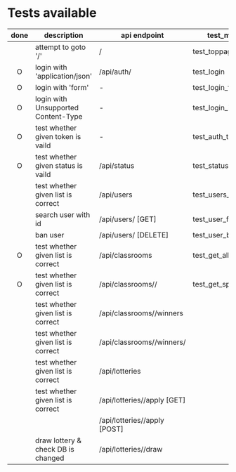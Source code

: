 # Tests available

| done | description                         | api endpoint                      |  test_method name                |
|:----:|-------------------------------------|-----------------------------------|----------------------------------|
|      | attempt to goto '/'                 | /                                 | test_toppage                     |
|  O   | login with 'application/json'       | /api/auth/                        | test_login                       |
|  O   | login with 'form'                   |   -                               | test_login_form                  |
|  O   | login with Unsupported Content-Type |   -                               | test_login_invaild               |
|  O   | test whether given token is vaild   |   -                               | test_auth_token                  |
|  O   | test whether given status is vaild  | /api/status                       | test_status                      |
|      | test whether given list is correct  | /api/users                        | test_users_list                  |
|      | search user with id                 | /api/users/<id> [GET]             | test_user_find                   |
|      | ban user                            | /api/users/<id> [DELETE]          | test_user_ban                    |
|  O   | test whether given list is correct  | /api/classrooms                   | test_get_allclassrooms           |
|  O   | test whether given list is correct  | /api/classrooms/<id>/             | test_get_specific_classroom      |
|      | test whether given list is correct  | /api/classrooms/<id>/winners      |                                  |
|      | test whether given list is correct  | /api/classrooms/<id>/winners/<id> |                                  |
|      | test whether given list is correct  | /api/lotteries                    |                                  |
|      | test whether given list is correct  | /api/lotteries/<id>/apply [GET]   |                                  |
|      |                                     | /api/lotteries/<id>/apply [POST]  |                                  |
|      | draw lottery & check DB is changed  | /api/lotteries/<id>/draw          |                                  |

